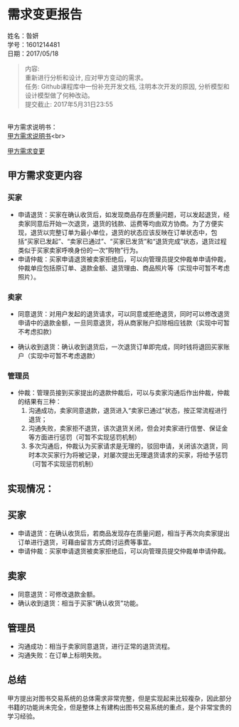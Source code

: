 # 需求变更报告 #
姓名：昝妍 <br>
学号：1601214481 <br>
日期：2017/05/18 <br>
>内容: <br>
重新进行分析和设计, 应对甲方变动的需求。<br>
>任务:
Github课程库中一份补充开发文档, 注明本次开发的原因, 分析模型和设计模型做了何种改动。<br>
提交截止: 2017年5月31日23:55<br>

<br>甲方需求说明书：<br>
[甲方需求说明书]("https://github.com/liberion1994/oo/blob/master/%E4%BD%9C%E4%B8%9A2/%E4%BD%9C%E4%B8%9A2-%E5%9B%BE%E4%B9%A6%E4%BA%A4%E6%98%93%E5%B9%B3%E5%8F%B0%E7%9A%84%E5%8A%9F%E8%83%BD%E9%9C%80%E6%B1%82.md")<br>

[甲方需求变更](https://github.com/liberion1994/oo/blob/master/%E4%BD%9C%E4%B8%9A8/%E5%9B%BE%E4%B9%A6%E4%BA%A4%E6%98%93%E5%B9%B3%E5%8F%B0%EF%BC%88%E9%9C%80%E6%B1%82%E5%8F%98%E6%9B%B4%EF%BC%89.md)<br>

## 甲方需求变更内容 ##

### 买家 ###

- 申请退货：买家在确认收货后，如发现商品存在质量问题，可以发起退货，经卖家同意后开始一次退货，退货的钱款、运费等均由双方协商。为了方便实现，退货以完整订单为最小单位，退货的状态应该反映在订单状态中，包括“买家已发起”、“卖家已通过”、“买家已发货”和“退货完成”状态，退货过程类似于买家卖家呼唤身份的一次“购物”行为。 
- 申请仲裁：买家申请退货被卖家拒绝后，可以向管理员提交仲裁单申请仲裁，仲裁单应包括原订单、退款金额、退货理由、商品照片等（实现中可暂不考虑照片）。 

### 卖家 ###
- 同意退货：对用户发起的退货请求，可以同意或拒绝退货，同时可以修改退货申请中的退款金额，一旦同意退货，将从商家账户扣除相应钱款（实现中可暂不考虑扣款）

- 确认收到退货：确认收到退货后，一次退货订单即完成，同时钱将退回买家账户（实现中可暂不考虑退款）

### 管理员 ###
- 仲裁：管理员接到买家提出的退款仲裁后，可以与卖家沟通后作出仲裁，仲裁的结果有三种：
	1. 沟通成功，卖家同意退款，退货进入“卖家已通过”状态，按正常流程进行退货；
	2. 沟通失败，卖家拒不退货，该次退货关闭，但会对卖家进行信誉、保证金等方面进行惩罚（可暂不实现惩罚机制）
	3. 多次沟通后，仲裁认为买家请求是无理的，驳回申请，关闭该次退货，同时本次买家行为将被记录，对屡次提出无理退货请求的买家，将给予惩罚（可暂不实现惩罚机制） 

## 实现情况： ##
## 买家 ##
 - 申请退货：在确认收货后，若商品发现存在质量问题，相当于再次向卖家提出订单进行退货，可藉由留言方式商讨运费等事宜。 
 - 申请仲裁：买家申请退货被卖家拒绝后，可以向管理员提交仲裁单申请仲裁。
## 卖家 ##
 - 同意退货：可修改退款金额。
 - 确认收到退货：相当于买家"确认收货"功能。
## 管理员 ##
 - 沟通成功：相当于卖家同意退货，进行正常的退货流程。
 - 沟通失败：在订单上标明失败。


## 总结 ##
甲方提出对图书交易系统的总体需求非常完整，但是实现起来比较複杂，因此部分书籍的功能尚未完全，但是整体上有建构出图书交易系统的重点，是个非常宝贵的学习经验。<br>